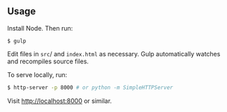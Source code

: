 ## Usage

Install Node. Then run:

```
$ gulp
```

Edit files in `src`/ and `index.html` as necessary. Gulp automatically watches and recompiles source files.

To serve locally, run:

```bash
$ http-server -p 8000 # or python -m SimpleHTTPServer
```

Visit <http://localhost:8000> or similar.
